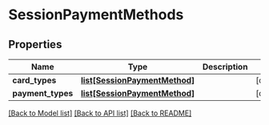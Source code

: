 # SessionPaymentMethods

## Properties
Name | Type | Description | Notes
------------ | ------------- | ------------- | -------------
**card_types** | [**list[SessionPaymentMethod]**](SessionPaymentMethod.md) |  | [optional] 
**payment_types** | [**list[SessionPaymentMethod]**](SessionPaymentMethod.md) |  | [optional] 

[[Back to Model list]](../README.md#documentation-for-models) [[Back to API list]](../README.md#documentation-for-api-endpoints) [[Back to README]](../README.md)


